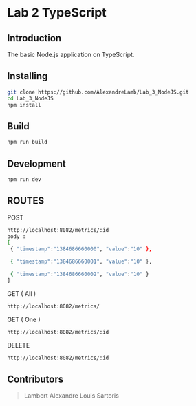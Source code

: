 # Lab 2 TypeScript

## Introduction

The basic Node.js application on TypeScript.

## Installing

```bash
git clone https://github.com/AlexandreLamb/Lab_3_NodeJS.git
cd Lab_3_NodeJS
npm install
```

## Build

```bash
npm run build
```

## Development

```bash
npm run dev
```
 ## ROUTES
 POST
 ```bash
http://localhost:8082/metrics/:id
body : 
[
  { "timestamp":"1384686660000", "value":"10" },

  { "timestamp":"1384686660001", "value":"10" },

  { "timestamp":"1384686660002", "value":"10" }
]
```


 GET ( All )
 ```bash
http://localhost:8082/metrics/
```
 GET ( One ) 
 ```bash
http://localhost:8082/metrics/:id
```
DELETE
```bash
http://localhost:8082/metrics/:id
```

## Contributors
>Lambert Alexandre Louis Sartoris
